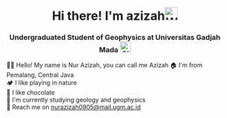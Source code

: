 # <h1 align=center>Hi there! I'm azizah<img src="https://raw.githubusercontent.com/Tarikul-Islam-Anik/Animated-Fluent-Emojis/master/Emojis/Hand%20gestures/Waving%20Hand%20Medium-Light%20Skin%20Tone.png" alt="Waving Hand Medium-Light Skin Tone" width="30" height="30" /></h1>
<h3 align=center> Undergraduated Student of Geophysics at Universitas Gadjah Mada <img src="https://raw.githubusercontent.com/Tarikul-Islam-Anik/Animated-Fluent-Emojis/master/Emojis/Travel%20and%20places/Globe%20Showing%20Asia-Australia.png" alt="Globe Showing Asia-Australia" width="25" height="25" /></h3>


👋🏻 Hello! My name is Nur Azizah, you can call me Azizah
🏠 I'm from Pemalang, Central Java <br>🏕️ I like playing in nature
<br> 🍫 I like chocolate
<br> 👀 I'm currently studying geology and geophysics
<br> 📩 Reach me on nurazizah0905@mail.ugm.ac.id


